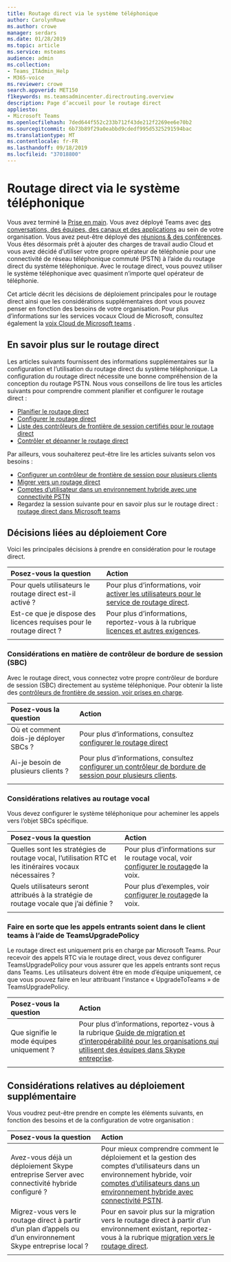 ```yaml
---
title: Routage direct via le système téléphonique
author: CarolynRowe
ms.author: crowe
manager: serdars
ms.date: 01/28/2019
ms.topic: article
ms.service: msteams
audience: admin
ms.collection:
- Teams_ITAdmin_Help
- M365-voice
ms.reviewer: crowe
search.appverid: MET150
f1keywords: ms.teamsadmincenter.directrouting.overview
description: Page d’accueil pour le routage direct
appliesto:
- Microsoft Teams
ms.openlocfilehash: 7ded644f552c233b712f43de212f2269ee6e70b2
ms.sourcegitcommit: 6b73b89f29a0eabbd9cdedf995d5325291594bac
ms.translationtype: MT
ms.contentlocale: fr-FR
ms.lasthandoff: 09/18/2019
ms.locfileid: "37018800"
---
```

# <a name="phone-system-direct-routing"></a>Routage direct via le système téléphonique

Vous avez terminé la [Prise en main](get-started-with-teams-quick-start.md). Vous avez déployé Teams avec [des conversations, des équipes, des canaux et des applications](deploy-chat-teams-channels-microsoft-teams-landing-page.md) au sein de votre organisation. Vous avez peut-être déployé des [réunions & des conférences](deploy-meetings-microsoft-teams-landing-page.md). Vous êtes désormais prêt à ajouter des charges de travail audio Cloud et vous avez décidé d’utiliser votre propre opérateur de téléphonie pour une connectivité de réseau téléphonique commuté (PSTN) à l’aide du routage direct du système téléphonique. Avec le routage direct, vous pouvez utiliser le système téléphonique avec quasiment n’importe quel opérateur de téléphonie.

Cet article décrit les décisions de déploiement principales pour le routage direct ainsi que les considérations supplémentaires dont vous pouvez penser en fonction des besoins de votre organisation. Pour plus d’informations sur les services vocaux Cloud de Microsoft, consultez également la [voix Cloud de Microsoft teams](cloud-voice-landing-page.md) .

## <a name="learn-more-about-direct-routing"></a>En savoir plus sur le routage direct

Les articles suivants fournissent des informations supplémentaires sur la configuration et l’utilisation du routage direct du système téléphonique. La configuration du routage direct nécessite une bonne compréhension de la conception du routage PSTN. Nous vous conseillons de lire tous les articles suivants pour comprendre comment planifier et configurer le routage direct :

- [Planifier le routage direct](direct-routing-plan.md) 
- [Configurer le routage direct](direct-routing-configure.md)
- [Liste des contrôleurs de frontière de session certifiés pour le routage direct](direct-routing-border-controllers.md)
- [Contrôler et dépanner le routage direct](direct-routing-monitor-and-troubleshoot.md)

Par ailleurs, vous souhaiterez peut-être lire les articles suivants selon vos besoins :

-  [Configurer un contrôleur de frontière de session pour plusieurs clients](direct-routing-sbc-multiple-tenants.md)
-  [Migrer vers un routage direct](direct-routing-migrating.md)
-  [Comptes d’utilisateur dans un environnement hybride avec une connectivité PSTN](direct-routing-user-accounts-in-a-hybrid-environment.md)
- Regardez la session suivante pour en savoir plus sur le routage direct : [routage direct dans Microsoft teams](https://aka.ms/teams-direct-routing)

## <a name="core-deployment-decisions"></a>Décisions liées au déploiement Core

Voici les principales décisions à prendre en considération pour le routage direct. 

|Posez-vous la question|Action |
| :------------|:-------|
|Pour quels utilisateurs le routage direct est-il activé ? | Pour plus d’informations, voir [activer les utilisateurs pour le service de routage direct](direct-routing-configure.md#enable-users-for-direct-routing-service). |
Est-ce que je dispose des licences requises pour le routage direct ? | Pour plus d’informations, reportez-vous à la rubrique [licences et autres exigences](direct-routing-plan.md#licensing-and-other-requirements).
|||

### <a name="session-border-controller-sbc-considerations"></a>Considérations en matière de contrôleur de bordure de session (SBC)

Avec le routage direct, vous connectez votre propre contrôleur de bordure de session (SBC) directement au système téléphonique.  Pour obtenir la liste des [contrôleurs de frontière de session, voir prises en charge](direct-routing-border-controllers.md).

|Posez-vous la question|Action |
|:------------|:-------|
| Où et comment dois-je déployer SBCs ? | Pour plus d’informations, consultez [configurer le routage direct](direct-routing-configure.md) | 
Ai-je besoin de plusieurs clients ? | Pour plus d’informations, consultez [configurer un contrôleur de bordure de session pour plusieurs clients](direct-routing-sbc-multiple-tenants.md).|
|||

### <a name="voice-routing-considerations"></a>Considérations relatives au routage vocal

Vous devez configurer le système téléphonique pour acheminer les appels vers l’objet SBCs spécifique.

|Posez-vous la question|Action |
|:------------|:-------|
| Quelles sont les stratégies de routage vocal, l’utilisation RTC et les itinéraires vocaux nécessaires ? | Pour plus d’informations sur le routage vocal, voir [configurer le routage](direct-routing-configure.md#configure-voice-routing)de la voix.
| Quels utilisateurs seront attribués à la stratégie de routage vocale que j’ai définie ? | Pour plus d’exemples, voir [configurer le routage](direct-routing-configure.md#configure-voice-routing)de la voix. |
|||

### <a name="ensure-incoming-calls-land-in-the-teams-client-using-teamsupgradepolicy"></a>Faire en sorte que les appels entrants soient dans le client teams à l’aide de TeamsUpgradePolicy

Le routage direct est uniquement pris en charge par Microsoft Teams. Pour recevoir des appels RTC via le routage direct, vous devez configurer TeamsUpgradePolicy pour vous assurer que les appels entrants sont reçus dans Teams. Les utilisateurs doivent être en mode d’équipe uniquement, ce que vous pouvez faire en leur attribuant l’instance « UpgradeToTeams » de TeamsUpgradePolicy. 

|Posez-vous la question|Action |
|:------------|:-------|
|Que signifie le mode équipes uniquement ? | Pour plus d’informations, reportez-vous à la rubrique [Guide de migration et d’interopérabilité pour les organisations qui utilisent des équipes dans Skype entreprise](https://docs.microsoft.com/microsoftteams/migration-interop-guidance-for-teams-with-skype).|
|||

## <a name="additional-deployment-considerations"></a>Considérations relatives au déploiement supplémentaire

Vous voudrez peut-être prendre en compte les éléments suivants, en fonction des besoins et de la configuration de votre organisation :

| Posez-vous la question| Action |
| :------------|:-------|
| Avez-vous déjà un déploiement Skype entreprise Server avec connectivité hybride configuré ? |  Pour mieux comprendre comment le déploiement et la gestion des comptes d’utilisateurs dans un environnement hybride, voir [comptes d’utilisateurs dans un environnement hybride avec connectivité PSTN](direct-routing-user-accounts-in-a-hybrid-environment.md).| 
| Migrez-vous vers le routage direct à partir d’un plan d’appels ou d’un environnement Skype entreprise local ? | Pour en savoir plus sur la migration vers le routage direct à partir d’un environnement existant, reportez-vous à la rubrique [migration vers le routage direct](direct-routing-migrating.md). |
|||
